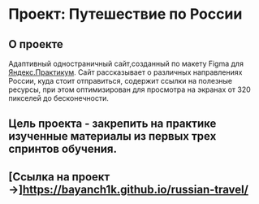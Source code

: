 # Проект: Путешествие по России

## О проекте
Адаптивный одностраничный сайт,созданный по макету Figma для [Яндекс.Практикум](https://practicum.yandex.ru/). Сайт рассказывает о различных направлениях России, куда стоит отправиться, содержит ссылки на полезные ресурсы, при этом оптимизирован для просмотра на экранах от 320 пикселей до бесконечности.

## Цель проекта - закрепить на практике изученные материалы из первых трех спринтов обучения.

## [Ссылка на проект &rarr;]https://bayanch1k.github.io/russian-travel/
